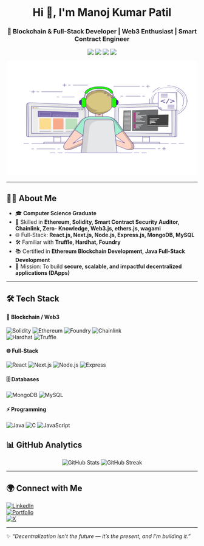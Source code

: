 <!-- Header -->
<h1 align="center">Hi 👋, I'm Manoj Kumar Patil</h1>
<h3 align="center">🚀 Blockchain & Full-Stack Developer | Web3 Enthusiast | Smart Contract Engineer</h3>

<p align="center">
  <a href="mailto:manojkumarpatil2103@gmail.com"><img src="https://img.shields.io/badge/Email-D14836?style=for-the-badge&logo=gmail&logoColor=white"></a>
  <a href="https://www.linkedin.com/in/manoj-kumar-patil-b96875202/"><img src="https://img.shields.io/badge/LinkedIn-0A66C2?style=for-the-badge&logo=linkedin&logoColor=white"></a>
  <a href="https://manojkumarpatil2103.github.io/"><img src="https://img.shields.io/badge/Portfolio-000000?style=for-the-badge&logo=vercel&logoColor=white"></a>
  <a href="https://x.com/your-handle"><img src="https://img.shields.io/badge/X-000000?style=for-the-badge&logo=x&logoColor=white"></a>
</p>

<p align= "center">
  <!-- GIF -->
<img  height="300" width="500" src="https://raw.githubusercontent.com/mikonoid/mikonoid/main/images/gifs/coder3.gif" />
</p>

---

## 👨‍💻 About Me
- 🎓 **Computer Science Graduate**  
- 🔗 Skilled in **Ethereum, Solidity, Smart Contract Security Auditor, Chainlink, Zero- Knowledge, Web3.js, ethers.js, wagami**  
- 🌐 Full-Stack: **React.js, Next.js, Node.js, Express.js, MongoDB, MySQL**  
- 🛠️ Familiar with **Truffle, Hardhat, Foundry**  
- 📚 Certified in **Ethereum Blockchain Development, Java Full-Stack Development**  
- 🎯 Mission: To build **secure, scalable, and impactful decentralized applications (DApps)**  

---

## 🛠️ Tech Stack  

#### 🔗 Blockchain / Web3
![Solidity](https://img.shields.io/badge/Solidity-363636?style=for-the-badge&logo=solidity) 
![Ethereum](https://img.shields.io/badge/Ethereum-3C3C3D?style=for-the-badge&logo=ethereum) 
![Foundry](https://img.shields.io/badge/Foundry-black?style=for-the-badge) 
![Chainlink](https://img.shields.io/badge/Chainlink-375BD2?style=for-the-badge&logo=chainlink)  
![Hardhat](https://img.shields.io/badge/Hardhat-yellow?style=for-the-badge) 
![Truffle](https://img.shields.io/badge/Truffle-3E2C2C?style=for-the-badge&logo=truffle)

#### 🌐 Full-Stack
![React](https://img.shields.io/badge/React-20232A?style=for-the-badge&logo=react) 
![Next.js](https://img.shields.io/badge/Next.js-000000?style=for-the-badge&logo=nextdotjs) 
![Node.js](https://img.shields.io/badge/Node.js-339933?style=for-the-badge&logo=node.js) 
![Express](https://img.shields.io/badge/Express.js-404D59?style=for-the-badge)

#### 🗄️ Databases
![MongoDB](https://img.shields.io/badge/MongoDB-4EA94B?style=for-the-badge&logo=mongodb) 
![MySQL](https://img.shields.io/badge/MySQL-005C84?style=for-the-badge&logo=mysql)

#### ⚡ Programming
![Java](https://img.shields.io/badge/Java-ED8B00?style=for-the-badge&logo=openjdk) 
![C](https://img.shields.io/badge/C-00599C?style=for-the-badge&logo=c) 
![JavaScript](https://img.shields.io/badge/JavaScript-F7DF1E?style=for-the-badge&logo=javascript)  


## 📊 GitHub Analytics  

<p align="center">
  <img src="https://github-readme-stats.vercel.app/api?username=manojkumarpatil2103&show_icons=true&theme=radical" alt="GitHub Stats" height="170"/>
  <img src="https://github-readme-streak-stats.herokuapp.com/?user=manojkumarpatil2103&theme=radical" alt="GitHub Streak" height="170"/>
</p>

---

## 🌍 Connect with Me  
[![LinkedIn](https://img.shields.io/badge/LinkedIn-0A66C2?style=for-the-badge&logo=linkedin&logoColor=white)](https://www.linkedin.com/in/manoj-kumar-patil-b96875202/) <br/> 
[![Portfolio](https://img.shields.io/badge/Portfolio-000000?style=for-the-badge&logo=vercel&logoColor=white)](https://manojkumarpatil2103.github.io/)  
[![X](https://img.shields.io/badge/X-000000?style=for-the-badge&logo=x&logoColor=white)](https://x.com/Manojpatil1916)   

---

✨ *“Decentralization isn’t the future — it’s the present, and I’m building it.”*  
